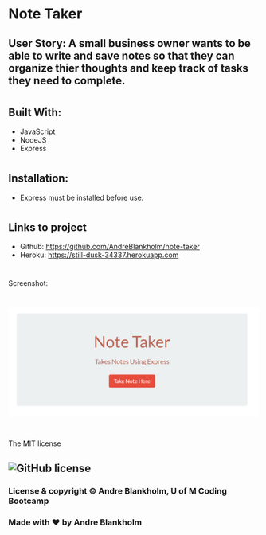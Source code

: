 # Note Taker
## 
## User Story: A small business owner wants to be able to write and save notes so that they can organize thier thoughts and keep track of tasks they need to complete.
#
## Built With:
* JavaScript
* NodeJS
* Express
#
## Installation: 
 * Express must be installed before use.
#
## Links to project 
* Github: https://github.com/AndreBlankholm/note-taker
* Heroku: https://still-dusk-34337.herokuapp.com
#
Screenshot:
# <img src="./public/assets/images/note-taker-img 2022-05-24 141630.png"  alt="picture of Note Taking app">


#
The MIT license 
## ![GitHub license](https://img.shields.io/badge/license-MIT-blue.svg)
### License & copyright © Andre Blankholm, U of M Coding Bootcamp

### Made with ❤️ by Andre Blankholm